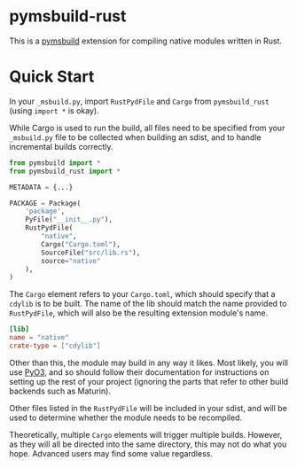 # pymsbuild-rust

This is a [pymsbuild](https://pypi.org/project/pymsbuild) extension for
compiling native modules written in Rust.

# Quick Start

In your `_msbuild.py`, import `RustPydFile` and `Cargo` from `pymsbuild_rust`
(using `import *` is okay).

While Cargo is used to run the build, all files need to be specified from your
`_msbuild.py` file to be collected when building an sdist, and to handle
incremental builds correctly.

```python
from pymsbuild import *
from pymsbuild_rust import *

METADATA = {...}

PACKAGE = Package(
    'package',
    PyFile("__init__.py"),
    RustPydFile(
        "native",
        Cargo("Cargo.toml"),
        SourceFile("src/lib.rs"),
        source="native"
    ),
)
```

The `Cargo` element refers to your `Cargo.toml`, which should specify that a
`cdylib` is to be built. The name of the lib should match the name provided to
`RustPydFile`, which will also be the resulting extension module's name.

```toml
[lib]
name = "native"
crate-type = ["cdylib"]
```

Other than this, the module may build in any way it likes. Most likely, you
will use [PyO3](https://pyo3.rs/), and so should follow their documentation for
instructions on setting up the rest of your project (ignoring the parts that
refer to other build backends such as Maturin).

Other files listed in the `RustPydFile` will be included in your sdist, and will
be used to determine whether the module needs to be recompiled.

Theoretically, multiple `Cargo` elements will trigger multiple builds. However,
as they will all be directed into the same directory, this may not do what you
hope. Advanced users may find some value regardless.

